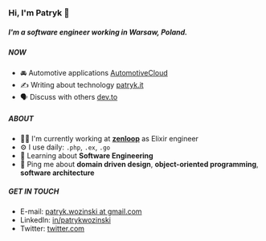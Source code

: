 ### Hi, I'm Patryk 👋

##### I'm a software engineer working in Warsaw, Poland.

##### NOW

- 🚘 Automotive applications [AutomotiveCloud](https://github.com/AutomotiveCloud)
- ✍️ Writing about technology [patryk.it](https://patryk.it)
- 🗣 Discuss with others [dev.to](https://dev.to/patryk)

##### ABOUT

- 👨‍💻 I'm currently working at **[zenloop](https://zenloop.com/en)** as Elixir engineer
- ⚙️ I use daily: `.php`, `.ex`, `.go`
- 🌱 Learning about **Software Engineering**
- 💬 Ping me about **domain driven design**, **object-oriented programming**, **software architecture**

##### GET IN TOUCH

- E-mail: [patryk.wozinski at gmail.com](patryk.wozinski@gmail.com)
- LinkedIn: [in/patrykwozinski](https://www.linkedin.com/in/patrykwozinski/)
- Twitter: [twitter.com](https://twitter.com/patrykwozinski)

